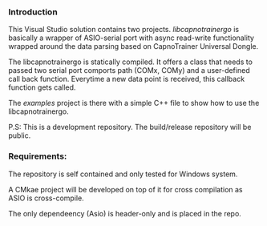 ### Introduction

This Visual Studio solution contains two projects. *libcapnotrainergo* is basically a wrapper of ASIO-serial port with async read-write functionality wrapped around the data parsing based on CapnoTrainer Universal Dongle. 


The libcapnotrainergo is statically compiled. It offers a class that needs to passed two serial port comports path (COMx, COMy) and a user-defined call back function. Everytime a new data point is received, this callback function gets called. 


The *examples* project is there with a simple C++ file to show how to use the libcapnotrainergo. 


P.S: This is a development repository. The build/release repository will be public.

### Requirements: 

The repository is self contained and only tested for Windows system.

A CMkae project will be developed on top of it for cross compilation as ASIO is cross-compile.

The only dependeency (Asio) is header-only and is placed in the repo. 